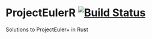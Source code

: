# ProjectEulerR [![Build Status](https://travis-ci.org/Vinatorul/ProjectEulerR.svg?branch=master)](https://travis-ci.org/Vinatorul/ProjectEulerR)
Solutions to ProjectEuler+ in Rust
